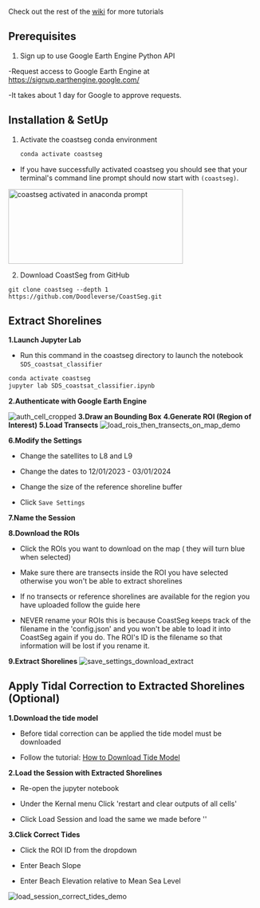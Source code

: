 Check out the rest of the [wiki](https://github.com/Doodleverse/CoastSeg/wiki) for more tutorials

## Prerequisites

1. Sign up to use Google Earth Engine Python API

-Request access to Google Earth Engine at https://signup.earthengine.google.com/

-It takes about 1 day for Google to approve requests.

## Installation & SetUp

1. Activate the coastseg conda environment
   ```bash
   conda activate coastseg
   ```

- If you have successfully activated coastseg you should see that your terminal's command line prompt should now start with `(coastseg)`.

<img src="https://user-images.githubusercontent.com/61564689/184215725-3688aedb-e804-481d-bbb6-8c33b30c4607.png" 
     alt="coastseg activated in anaconda prompt" width="350" height="150">

2. Download CoastSeg from GitHub

```
git clone coastseg --depth 1 https://github.com/Doodleverse/CoastSeg.git
```

## Extract Shorelines

**1.Launch Jupyter Lab**

- Run this command in the coastseg directory to launch the notebook `SDS_coastsat_classifier`

```bash
conda activate coastseg
jupyter lab SDS_coastsat_classifier.ipynb
```

**2.Authenticate with Google Earth Engine**

![auth_cell_cropped](https://github.com/Doodleverse/CoastSeg/assets/61564689/642c8353-bfab-4458-a248-a8efce01f1ee)
**3.Draw an Bounding Box**
**4.Generate ROI (Region of Interest)**
**5.Load Transects**
![load_rois_then_transects_on_map_demo](https://github.com/Doodleverse/CoastSeg/assets/61564689/d53154b0-7a63-470f-91ec-dabdf7d4a100)

**6.Modify the Settings**

- Change the satellites to L8 and L9

- Change the dates to 12/01/2023 - 03/01/2024

- Change the size of the reference shoreline buffer

- Click `Save Settings`

**7.Name the Session**

**8.Download the ROIs**

- Click the ROIs you want to download on the map ( they will turn blue when selected)

- Make sure there are transects inside the ROI you have selected otherwise you won't be able to extract shorelines

- If no transects or reference shorelines are available for the region you have uploaded follow the guide here

- NEVER rename your ROIs this is because CoastSeg keeps track of the filename in the 'config.json' and you won't be able to load it into CoastSeg again if you do. The ROI's ID is the filename so that information will be lost if you rename it.

**9.Extract Shorelines**
![save_settings_download_extract](https://github.com/Doodleverse/CoastSeg/assets/61564689/3548a9ce-a190-4c95-b495-0ff75484fdb2)

## Apply Tidal Correction to Extracted Shorelines (Optional)

**1.Download the tide model**

- Before tidal correction can be applied the tide model must be downloaded

- Follow the tutorial: [How to Download Tide Model](https://github.com/Doodleverse/CoastSeg/wiki/09.-How-to-Download-Tide-Model)

**2.Load the Session with Extracted Shorelines**

- Re-open the jupyter notebook

- Under the Kernal menu Click 'restart and clear outputs of all cells'

- Click Load Session and load the same we made before ''

**3.Click Correct Tides**

- Click the ROI ID from the dropdown

- Enter Beach Slope

- Enter Beach Elevation relative to Mean Sea Level

![load_session_correct_tides_demo](https://github.com/Doodleverse/CoastSeg/assets/61564689/d7a34d13-7c01-4a30-98b3-706a63195aa7)

